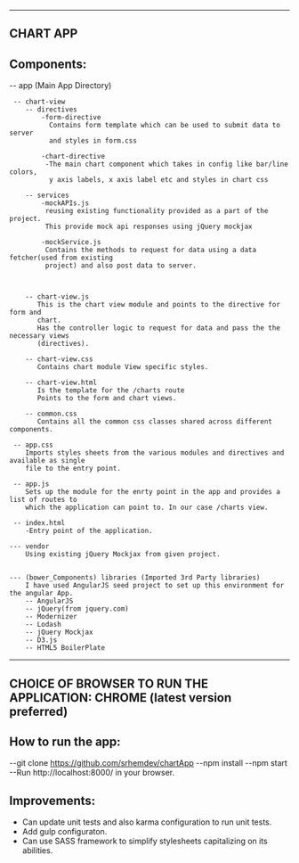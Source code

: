 -------------------------------
CHART APP
-------------------------------

Components:
--------------------------------

-- app (Main App Directory)

     -- chart-view
        -- directives
            -form-directive
              Contains form template which can be used to submit data to server
              and styles in form.css

            -chart-directive
             -The main chart component which takes in config like bar/line colors,
              y axis labels, x axis label etc and styles in chart css

        -- services
            -mockAPIs.js
             reusing existing functionality provided as a part of the project.
             This provide mock api responses using jQuery mockjax

            -mockService.js
             Contains the methods to request for data using a data fetcher(used from existing
             project) and also post data to server.



        -- chart-view.js
           This is the chart view module and points to the directive for form and
           chart.
           Has the controller logic to request for data and pass the the necessary views
           (directives).

        -- chart-view.css
           Contains chart module View specific styles.

        -- chart-view.html
           Is the template for the /charts route
           Points to the form and chart views.

        -- common.css
           Contains all the common css classes shared across different components.

     -- app.css
        Imports styles sheets from the various modules and directives and available as single
        file to the entry point.

     -- app.js
        Sets up the module for the enrty point in the app and provides a list of routes to
        which the application can point to. In our case /charts view.

     -- index.html
        -Entry point of the application.

    --- vendor
        Using existing jQuery Mockjax from given project.


    --- (bower_Components) libraries (Imported 3rd Party libraries)
        I have used AngularJS seed project to set up this environment for the angular App.
        -- AngularJS
        -- jQuery(from jquery.com)
        -- Modernizer
        -- Lodash
        -- jQuery Mockjax
        -- D3.js
        -- HTML5 BoilerPlate


---------------------------------------------------------------------------------------
CHOICE OF BROWSER TO RUN THE APPLICATION: CHROME (latest version preferred)
---------------------------------------------------------------------------------------



How to run the app:
------------------

--git clone https://github.com/srhemdev/chartApp
--npm install
--npm start
--Run http://localhost:8000/ in your browser.



Improvements:
-------------
- Can update unit tests and also karma configuration to run unit tests.
- Add gulp configuraton.
- Can use SASS framework to simplify stylesheets capitalizing on its abilities.









